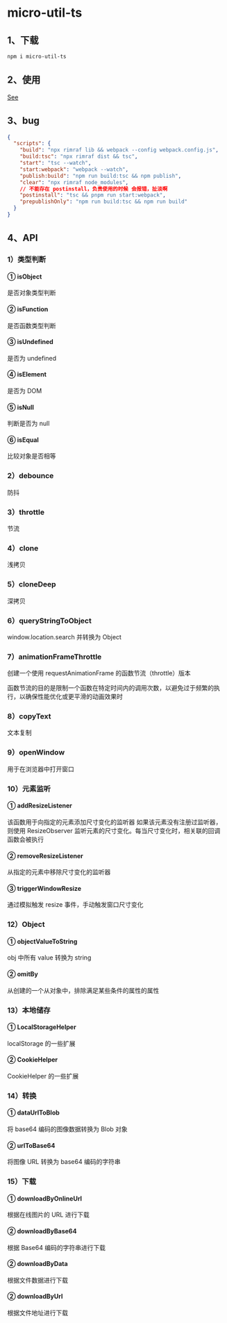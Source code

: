 # micro-util-ts

## 1、下载

```bash
npm i micro-util-ts
```

## 2、使用

[See](https://github.com/Not-have/micro-tools/tree/main/packages-utils/stories)

## 3、bug

```json
{
  "scripts": {
    "build": "npx rimraf lib && webpack --config webpack.config.js",
    "build:tsc": "npx rimraf dist && tsc",
    "start": "tsc --watch",
    "start:webpack": "webpack --watch",
    "publish:build": "npm run build:tsc && npm publish",
    "clear": "npx rimraf node_modules",
    // 不能存在 postinstall，负责使用的时候 会报错，扯淡啊
    "postinstall": "tsc && pnpm run start:webpack",
    "prepublishOnly": "npm run build:tsc && npm run build"
  }
}
```

## 4、API

### 1）类型判断

#### ① isObject

是否对象类型判断

#### ② isFunction

是否函数类型判断

#### ③ isUndefined

是否为 undefined

#### ④ isElement

是否为 DOM

#### ⑤ isNull

判断是否为 null

#### ⑥ isEqual

比较对象是否相等

### 2）debounce

防抖

### 3）throttle

节流

### 4）clone

浅拷贝

### 5）cloneDeep

深拷贝

### 6）queryStringToObject

window.location.search 并转换为 Object

### 7）animationFrameThrottle

创建一个使用 requestAnimationFrame 的函数节流（throttle）版本

函数节流的目的是限制一个函数在特定时间内的调用次数，以避免过于频繁的执行，以确保性能优化或更平滑的动画效果时

### 8）copyText

文本复制

### 9）openWindow

用于在浏览器中打开窗口

### 10）元素监听

#### ① addResizeListener

该函数用于向指定的元素添加尺寸变化的监听器
如果该元素没有注册过监听器，则使用 ResizeObserver 监听元素的尺寸变化。每当尺寸变化时，相关联的回调函数会被执行

#### ② removeResizeListener

从指定的元素中移除尺寸变化的监听器

#### ③ triggerWindowResize

通过模拟触发 resize 事件，手动触发窗口尺寸变化

### 12）Object

#### ① objectValueToString

obj 中所有 value 转换为 string

#### ② omitBy

从创建的一个从对象中，排除满足某些条件的属性的属性

### 13）本地储存

#### ① LocalStorageHelper

localStorage 的一些扩展

#### ② CookieHelper

CookieHelper 的一些扩展

### 14）转换

#### ① dataUrlToBlob

将 base64 编码的图像数据转换为 Blob 对象

#### ② urlToBase64

将图像 URL 转换为 base64 编码的字符串

### 15）下载

#### ① downloadByOnlineUrl

根据在线图片的 URL 进行下载

#### ② downloadByBase64

根据 Base64 编码的字符串进行下载

#### ② downloadByData

根据文件数据进行下载

#### ② downloadByUrl

根据文件地址进行下载
